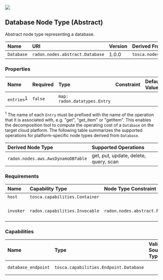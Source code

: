 ![](https://img.shields.io/badge/Status:-RELEASED-green)

## Database Node Type (Abstract)

Abstract node type representing a database.

| Name | URI | Version | Derived From |
|:---- |:--- |:------- |:------------ |
| `Database` | `radon.nodes.abstract.Database` | 1.0.0 | `tosca.nodes.Database` |

### Properties

| Name | Required | Type | Constraint | Default Value | Description |
|:---- |:-------- |:---- |:---------- |:------------- |:----------- |
| `entries`<sup>[1](#fn1)</sup> | `false` | `map: radon.datatypes.Entry` |   |   | Map of entries |

<sup id="fn1">1</sup> The name of each `Entry` must be prefixed with the name of the operation that it is associated with, e.g. "get", "get_item" or "getItem". This enables the decomposition tool to compute the operating cost of a `Database` on the target cloud platform. The following table summarizes the supported operations for platform-specific node types derived from `Database`.

| Derived Node Type | Supported Operations |
|:----------------- |:-------------------- |
| `radon.nodes.aws.AwsDynamoDBTable` | get, put, update, delete, query, scan |

### Requirements

| Name | Capability Type | Node Type Constraint | Relationship Type | Occurrences |
|:---- |:--------------- |:-------------------- |:----------------- |:------------|
| `host` | `tosca.capabilities.Container` |   | `tosca.relationships.HostedOn` | [1, 1] |
| `invoker` | `radon.capabilities.Invocable` | `radon.nodes.abstract.Function` | `radon.relationships.Triggers` | [ 0, UNBOUNDED ] |

### Capabilities

| Name | Type | Valid Source Types | Occurrences |
|:---- |:---- |:------------------ |:----------- |
| `database_endpoint` | `tosca.capabilities.Endpoint.Database` |   | [0, UNBOUNDED] |
